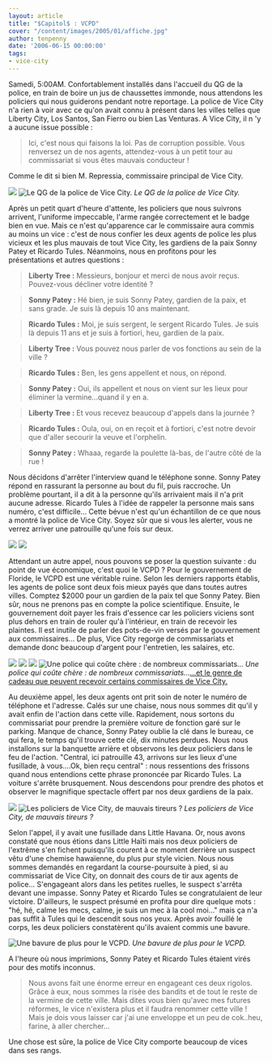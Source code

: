 ```yaml
---
layout: article
title: "$Capitol$ : VCPD"
cover: "/content/images/2005/01/affiche.jpg"
author: tenpenny
date: '2006-06-15 00:00:00'
tags:
- vice-city
---
```


Samedi, 5:00AM. Confortablement installés dans l'accueil du QG de la police, en train de boire un jus de chaussettes immonde, nous attendons les policiers qui nous guiderons pendant notre reportage. La police de Vice City n'a rien à voir avec ce qu'on avait connu à présent dans les villes telles que Liberty City, Los Santos, San Fierro ou bien Las Venturas. A Vice City, il n 'y a aucune issue possible :

> Ici, c'est nous qui faisons la loi. Pas de corruption possible. Vous renversez un de nos agents, attendez-vous à un petit tour au commissariat si vous êtes mauvais conducteur !

Comme le dit si bien&nbsp;M. Repressia, commissaire principal de Vice City.

![](/content/images/2005/01/commissariat5.jpg)
![Le QG de la police de Vice City.](/content/images/2005/01/commissariat5qg.jpg)
_Le QG de la police de Vice City._

Après un petit quart d'heure d'attente, les policiers que nous suivrons arrivent, l'uniforme impeccable, l'arme rangée correctement et le badge bien en vue. Mais ce n'est qu'apparence car le commissaire aura commis au moins un vice : c'est de nous confier les deux agents de police les plus vicieux et les plus&nbsp;mauvais de tout Vice City, les gardiens de la paix&nbsp;Sonny Patey et Ricardo Tules.&nbsp;Néanmoins, nous en profitons pour les présentations et autres questions :

> **Liberty Tree :** Messieurs, bonjour et merci de nous avoir reçus. Pouvez-vous décliner votre identité ?

> **Sonny Patey :** Hé bien, je suis Sonny Patey, gardien de la paix, et sans grade. Je suis là depuis 10 ans maintenant.

> **Ricardo Tules :** Moi, je suis sergent, le sergent Ricardo Tules. Je suis là depuis 11 ans et je suis à fortiori, heu, gardien de la paix.

> **Liberty Tree :** Vous pouvez nous parler de vos fonctions au sein de la ville ?

> **Ricardo Tules :** Ben, les gens appellent et nous, on répond.

> **Sonny Patey :** Oui, ils appellent et nous on vient sur les lieux pour éliminer la vermine...quand il y en a.

> **Liberty Tree :** Et vous recevez beaucoup d'appels dans la journée ?

> **Ricardo Tules :** Oula, oui, on en reçoit et à fortiori, c'est notre devoir que d'aller secourir la veuve et l'orphelin.

> **Sonny Patey :** Whaaa, regarde la poulette là-bas, de l'autre côté de la rue !

Nous décidons d'arrêter l'interview quand le téléphone sonne. Sonny Patey répond en rassurant la personne au bout du fil, puis raccroche. Un problème pourtant, il a dit à la personne qu'ils arrivaient mais il n'a prit aucune adresse. Ricardo Tules à l'idée de rappeler la personne mais sans numéro, c'est difficile... Cette bévue n'est qu'un échantillon de ce que nous a montré la police de Vice City. Soyez sûr que si vous les alerter, vous ne verrez arriver une patrouille qu'une fois sur deux.

![](/content/images/2005/01/voitureflic.jpg)
![](/content/images/2005/01/h_licovice.jpg)

Attendant un autre appel, nous pouvons se poser la question suivante : du point de vue économique, c'est quoi le VCPD ? Pour le gouvernement de Floride, le VCPD est une véritable ruine. Selon les derniers rapports établis, les agents de police sont deux fois mieux payés que dans toutes autres villes. Comptez $2000 pour un gardien de la paix tel que Sonny Patey. Bien sûr, nous ne prenons pas en compte la police scientifique. Ensuite, le gouvernement doit payer les frais d'essence car les policiers viciens sont plus dehors en train de rouler qu'à l'intérieur, en train de recevoir les plaintes. Il est inutile de parler des pots-de-vin versés par le gouvernement aux commissaires... De plus, Vice City regorge de commissariats et demande donc beaucoup d'argent pour l'entretien, les salaires, etc.

![](/content/images/2005/01/commissariat1.jpg)
![](/content/images/2005/01/commissariat_2.jpg)
![](/content/images/2005/01/commissariat3.jpg)
![Une police qui coûte chère : de nombreux commissariats...](/content/images/2005/01/commissariat4.jpg)
_Une police qui coûte chère : de nombreux commissariats..._[...et le genre de cadeau que peuvent recevoir certains commissaires de Vice City.](/content/images/2005/01/le_friccestchic.jpg)

Au deuxième appel, les deux agents ont prit soin de noter le numéro de téléphone et l'adresse. Calés sur une chaise, nous nous sommes dit qu'il y avait enfin de l'action dans cette ville. Rapidement, nous sortons du commissariat pour prendre la première voiture de fonction garé sur le parking. Manque de chance, Sonny Patey oublie la clé dans le bureau, ce qui fera, le temps qu'il trouve cette clé, dix minutes perdues. Nous nous installons sur la banquette arrière et observons les deux policiers dans le feu de l'action. "Central, ici patrouille 43, arrivons sur les lieux d'une fusillade, à vous....Ok, bien reçu central" : nous ressentions des frissons quand nous entendions cette phrase prononcée par Ricardo Tules.&nbsp;La voiture&nbsp;s'arrête brusquement. Nous descendons pour prendre des photos et observer le magnifique spectacle&nbsp;offert par&nbsp;nos deux gardiens de la paix.

![](/content/images/2005/01/poursuite1.jpg)
![Les policiers de Vice City, de mauvais tireurs ?](/content/images/2005/01/poursuite2.jpg)
_Les policiers de Vice City, de mauvais tireurs ?_

Selon l'appel, il y avait une fusillade dans Little Havana. Or, nous avons constaté que nous étions dans Little Haïti mais nos deux policiers de l'extrême s'en fichent puisqu'ils courent à ce moment derrière un suspect vêtu d'une chemise hawaïenne, du plus pur style vicien. Nous nous sommes&nbsp;demandés en regardant la course-poursuite à pied, si au commissariat de Vice City, on donnait des cours de tir aux agents de police... S'engageant alors dans les petites ruelles, le suspect s'arrêta devant une impasse. Sonny Patey et Ricardo Tules se congratulaient de leur victoire. D'ailleurs, le suspect présumé en profita pour dire quelque mots : "hé, hé, calme les mecs, calme, je suis un mec à la cool moi..." mais ça n'a pas suffit à Tules qui le descendit sous nos yeux. Après avoir fouillé le corps, les deux policiers constatèrent qu'ils avaient commis une bavure.

![Une bavure de plus pour le VCPD.](/content/images/2005/01/mortsuspect.jpg)
_Une bavure de plus pour le VCPD._

A l'heure où nous imprimions, Sonny Patey et Ricardo Tules étaient virés pour des motifs inconnus.

> Nous avons fait une énorme erreur en engageant ces deux rigolos. Grâce à eux, nous sommes la risée des bandits et de tout le reste de la vermine de cette ville. Mais dites vous bien qu'avec mes futures réformes, le vice n'existera plus et il faudra renommer cette ville ! Mais je dois vous laisser car j'ai une enveloppe et un peu de cok..heu, farine, à aller chercher...

Une chose est sûre, la police de Vice City comporte beaucoup de vices dans ses rangs.

<!--kg-card-end: markdown-->
